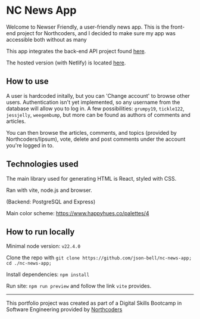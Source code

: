 # NC News App

Welcome to Newser Friendly, a user-friendly news app. This is the front-end project for Northcoders, and I decided to make sure my app was accessible both without as many

This app integrates the back-end API project found [here](https://github.com/json-bell/nc-news-app).

The hosted version (with Netlify) is located [here](https://newser-friendly.netlify.app/).

## How to use

A user is hardcoded initally, but you can 'Change account' to browse other users. Authentication isn't yet implemented, so any username from the database will allow you to log in. A few possibilities: `grumpy19`, `tickle122`, `jessjelly`, `weegembump`, but more can be found as authors of comments and articles.

You can then browse the articles, comments, and topics (provided by Northcoders/lipsum), vote, delete and post comments under the account you're logged in to.

## Technologies used

The main library used for generating HTML is React, styled with CSS.

Ran with vite, node.js and browser.

(Backend: PostgreSQL and Express)

Main color scheme: https://www.happyhues.co/palettes/4

## How to run locally

Minimal node version: `v22.4.0`

Clone the repo with `git clone https://github.com/json-bell/nc-news-app; cd ./nc-news-app;`

Install dependencies: `npm install`

Run site: `npm run preview` and follow the link `vite` provides.

---

This portfolio project was created as part of a Digital Skills Bootcamp in Software Engineering provided by [Northcoders](https://northcoders.com/)

<!--
General info about your app, a brief description of what the project is, and how to use your app.
 -->
